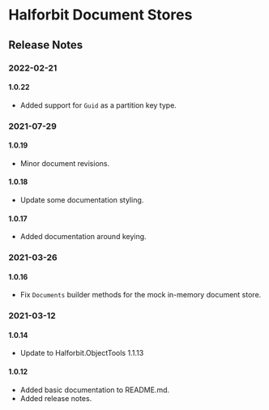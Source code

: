 # Halforbit Document Stores

## Release Notes

### 2022-02-21

#### 1.0.22

- Added support for `Guid` as a partition key type.

### 2021-07-29

#### 1.0.19

- Minor document revisions.

#### 1.0.18

- Update some documentation styling.

#### 1.0.17

- Added documentation around keying.

### 2021-03-26

#### 1.0.16

- Fix `Documents` builder methods for the mock in-memory document store.

### 2021-03-12

#### 1.0.14

- Update to Halforbit.ObjectTools 1.1.13

#### 1.0.12

- Added basic documentation to README.md.
- Added release notes.
